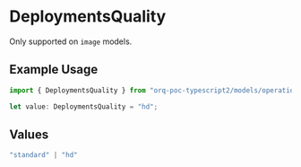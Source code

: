 # DeploymentsQuality

Only supported on `image` models.

## Example Usage

```typescript
import { DeploymentsQuality } from "orq-poc-typescript2/models/operations";

let value: DeploymentsQuality = "hd";
```

## Values

```typescript
"standard" | "hd"
```